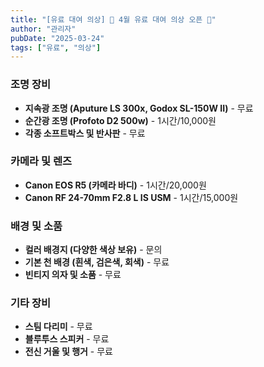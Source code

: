 ```yaml
---
title: "[유료 대여 의상] 🌸 4월 유료 대여 의상 오픈 🌸"
author: "관리자"
pubDate: "2025-03-24"
tags: ["유료", "의상"]
---
```


### 조명 장비
*   **지속광 조명 (Aputure LS 300x, Godox SL-150W II)** - 무료
*   **순간광 조명 (Profoto D2 500w)** - 1시간/10,000원
*   **각종 소프트박스 및 반사판** - 무료

### 카메라 및 렌즈
*   **Canon EOS R5 (카메라 바디)** - 1시간/20,000원
*   **Canon RF 24-70mm F2.8 L IS USM** - 1시간/15,000원

### 배경 및 소품
*   **컬러 배경지 (다양한 색상 보유)** - 문의
*   **기본 천 배경 (흰색, 검은색, 회색)** - 무료
*   **빈티지 의자 및 소품** - 무료

### 기타 장비
*   **스팀 다리미** - 무료
*   **블루투스 스피커** - 무료
*   **전신 거울 및 행거** - 무료 